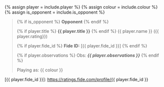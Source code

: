 {% assign player = include.player %}
{% assign colour = include.colour %}
{% assign is_opponent = include.is_opponent %}

> {% if is_opponent %} **Opponent** {% endif %}
>
> {% if player.title %} **{{ player.title }}** {% endif %}
> {{ player.name }} ({{ player.rating}})
>
> {% if player.fide_id %} **Fide ID:** [{{ player.fide_id }}] {% endif %}
>
> {% if player.observations %} Obs: ***{{ player.observations }}*** {% endif %}
>
> Playing as: {{ colour }}

[{{ player.fide_id }}]: https://ratings.fide.com/profile/{{ player.fide_id }}
